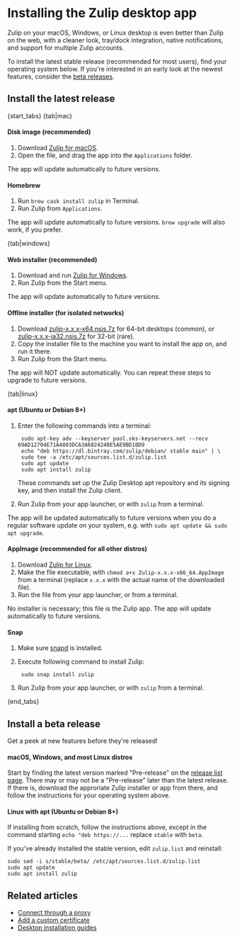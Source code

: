 # Installing the Zulip desktop app

Zulip on your macOS, Windows, or Linux desktop is even better than
Zulip on the web, with a cleaner look, tray/dock integration, native
notifications, and support for multiple Zulip accounts.

To install the latest stable release (recommended for most users),
find your operating system below.  If you're interested in an early
look at the newest features, consider the [beta releases](#install-a-beta-release).

## Install the latest release

{start_tabs}
{tab|mac}

#### Disk image (recommended)
<!-- TODO why zip? -->

1. Download [Zulip for macOS](https://zulipchat.com/apps/mac).
1. Open the file, and drag the app into the `Applications` folder.

The app will update automatically to future versions.

#### Homebrew

1. Run `brew cask install zulip` in Terminal.
1. Run Zulip from `Applications`. <!-- TODO fact check -->

The app will update automatically to future versions. `brew upgrade` will
also work, if you prefer.

{tab|windows}

#### Web installer (recommended)

1. Download and run [Zulip for Windows](https://zulipchat.com/apps/windows).
1. Run Zulip from the Start menu.

The app will update automatically to future versions.

#### Offline installer (for isolated networks)

1. Download [zulip-x.x.x-x64.nsis.7z][latest] for 64-bit desktops
   (common), or [zulip-x.x.x-ia32.nsis.7z][latest] for 32-bit (rare).
2. Copy the installer file to the machine you want to install the app
   on, and run it there.
3. Run Zulip from the Start menu.

The app will NOT update automatically. You can repeat these steps to upgrade
to future versions. <!-- TODO fact check -->

{tab|linux}

#### apt (Ubuntu or Debian 8+)

1. Enter the following commands into a terminal:

        sudo apt-key adv --keyserver pool.sks-keyservers.net --recv 69AD12704E71A4803DCA3A682424BE5AE9BD10D9
        echo "deb https://dl.bintray.com/zulip/debian/ stable main" | \
        sudo tee -a /etc/apt/sources.list.d/zulip.list
        sudo apt update
        sudo apt install zulip

    These commands set up the Zulip Desktop apt repository and its signing
    key, and then install the Zulip client.

1. Run Zulip from your app launcher, or with `zulip` from a terminal.

The app will be updated automatically to future versions when you do a
regular software update on your system, e.g. with
`sudo apt update && sudo apt upgrade`.

#### AppImage (recommended for all other distros)

1. Download [Zulip for Linux](https://zulipchat.com/apps/linux).
2. Make the file executable, with
   `chmod a+x Zulip-x.x.x-x86_64.AppImage` from a terminal (replace
   `x.x.x` with the actual name of the downloaded file).
3. Run the file from your app launcher, or from a terminal.

No installer is necessary; this file is the Zulip app. The app will update
automatically to future versions.

#### Snap

1. Make sure [snapd](https://docs.snapcraft.io/core/install) is installed.

2. Execute following command to install Zulip:

        sudo snap install zulip

3. Run Zulip from your app launcher, or with `zulip` from a terminal.

<!-- TODO why dpkg? -->

{end_tabs}

## Install a beta release

Get a peek at new features before they're released!

#### macOS, Windows, and most Linux distros

Start by finding the latest version marked "Pre-release" on the
[release list page][release-list].  There may or may not be a "Pre-release"
later than the latest release. If there is, download the approriate Zulip
installer or app from there, and follow the instructions for your operating
system above.

#### Linux with apt (Ubuntu or Debian 8+)

If installing from scratch, follow the instructions above, except in the
command starting `echo "deb https://...` replace `stable` with `beta`.

If you've already installed the stable version, edit `zulip.list` and
reinstall:
```
sudo sed -i s/stable/beta/ /etc/apt/sources.list.d/zulip.list
sudo apt update
sudo apt install zulip
```

[latest]: https://github.com/zulip/zulip-desktop/releases/latest
[release-list]: https://github.com/zulip/zulip-desktop/releases

## Related articles

* [Connect through a proxy](/templates/zerver/help/connect-through-a-proxy.md)
* [Add a custom certificate](/templates/zerver/help/custom-certificates.md)
* [Desktop installation guides](/templates/zerver/help/desktop-app-install-guide.md)

